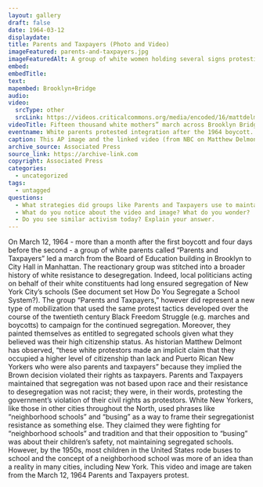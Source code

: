 ```yaml
---
layout: gallery
draft: false
date: 1964-03-12
displaydate: 
title: Parents and Taxpayers (Photo and Video)
imageFeatured: parents-and-taxpayers.jpg
imageFeaturedAlt: A group of white women holding several signs protesting bussing while walking in the rain
embed: 
embedTitle: 
text:
mapembed: Brooklyn+Bridge
audio:
video: 
  srcType: other
  srcLink: https://videos.criticalcommons.org/media/encoded/16/mattdelmont/0a56c0e8ef984b158d980ae7edd98_qu5OEvv.mp4
videoTitle: Fifteen thousand white mothers” march across Brooklyn Bridge to protest “busing.”
eventname: White parents protested integration after the 1964 boycott.
caption: This AP image and the linked video (from NBC on Matthew Delmont’s Why Busing Failed website) capture white protestors against integration in the months following the 1964 Boycott. The group pictured in the photo are members of the segregationist group Parents and Taxpayers (PAT).
archive_source: Associated Press
source_link: https://archive-link.com
copyright: Associated Press
categories:
  - uncategorized
tags:
  - untagged
questions:
  - What strategies did groups like Parents and Taxpayers use to maintain segregation?
  - What do you notice about the video and image? What do you wonder?
  - Do you see similar activism today? Explain your answer.
---
```


On March 12, 1964 - more than a month after the first boycott and four days before the second - a group of white parents called “Parents and Taxpayers” led a march from the Board of Education building in Brooklyn to City Hall in Manhattan. The reactionary group was stitched into a broader history of white resistance to desegregation. Indeed, local politicians acting on behalf of their white constituents had long ensured segregation of New York City’s schools (See document set How Do You Segregate a School System?). The group “Parents and Taxpayers,” however did represent a new type of mobilization that used the same protest tactics developed over the course of the twentieth century Black Freedom Struggle (e.g. marches and boycotts) to campaign for the continued segregation. Moreover, they painted themselves as entitled to segregated schools given what they believed was their high citizenship status. As historian Matthew Delmont has observed, “these white protestors made an implicit claim that they occupied a higher level of citizenship than lack and Puerto Rican New Yorkers who were also parents and taxpayers” because they implied the Brown decision violated their rights as taxpayers. Parents and Taxpayers maintained that segregation was not based upon race and their resistance to desegregation was not racist; they were, in their words, protesting the government’s violation of their civil rights as protestors. 
White New Yorkers, like those in other cities throughout the North, used phrases like “neighborhood schools” and “busing” as a way to frame their segregationist resistance as something else. They claimed they were fighting for “neighborhood schools” and tradition and that their opposition to “busing” was about their children’s safety, not maintaining segregated schools. However, by the 1950s, most children in the United States rode buses to school and the concept of a neighborhood school was more of an idea than a reality in many cities, including New York.
This video and image are taken from the March 12, 1964 Parents and Taxpayers protest.
